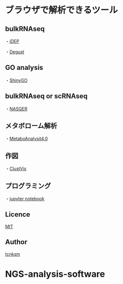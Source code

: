 ブラウザで解析できるツール
======================================


## bulkRNAseq
・[iDEP](http://10.164.179.3/idep92/)

・[Degust](http://10.164.179.3:8001/)



## GO analysis
・[ShinyGO](http://10.164.179.3/go60/)



## bulkRNAseq or scRNAseq
・[NASQER](http://10.164.179.3:8083/)



## メタボローム解析
・[MetaboAnalysit4.0](http://10.164.179.3:8080/MetaboAnalyst/faces/home.xhtml)



## 作図
・[ClustVis](http://10.164.179.3:3737/)



## プログラミング
・[jupyter notebook](http://10.164.179.3:8888/tree)



## Licence



[MIT](https://github.com/tcnksm/tool/blob/master/LICENCE)

## Author

[tcnksm](https://github.com/tcnksm)

# NGS-analysis-software

